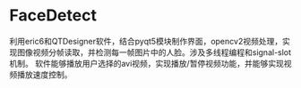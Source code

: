 # FaceDetect

利用eric6和QTDesigner软件，结合pyqt5模块制作界面，opencv2视频处理，实现图像视频分帧读取，并检测每一帧图片中的人脸。涉及多线程编程和signal-slot机制。
软件能够播放用户选择的avi视频，实现播放/暂停视频功能，并能够实现视频播放速度控制。
